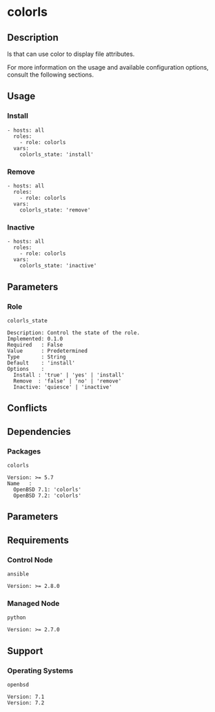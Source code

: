 # colorls

## Description

ls that can use color to display file attributes.

For more information on the usage and available configuration options,
consult the following sections.

## Usage

### Install

```
- hosts: all
  roles:
    - role: colorls
  vars:
    colorls_state: 'install'
```

### Remove

```
- hosts: all
  roles:
    - role: colorls
  vars:
    colorls_state: 'remove'
```

### Inactive

```
- hosts: all
  roles:
    - role: colorls
  vars:
    colorls_state: 'inactive'
```

## Parameters

### Role

`colorls_state`

    Description: Control the state of the role.
    Implemented: 0.1.0
    Required   : False
    Value      : Predetermined
    Type       : String
    Default    : 'install'
    Options    :
      Install : 'true' | 'yes' | 'install'
      Remove  : 'false' | 'no' | 'remove'
      Inactive: 'quiesce' | 'inactive'

## Conflicts

## Dependencies

### Packages

`colorls`

    Version: >= 5.7
    Name   :
      OpenBSD 7.1: 'colorls'
      OpenBSD 7.2: 'colorls'

## Parameters

## Requirements

### Control Node

`ansible`

    Version: >= 2.8.0

### Managed Node

`python`

    Version: >= 2.7.0

## Support

### Operating Systems

`openbsd`

    Version: 7.1
    Version: 7.2
